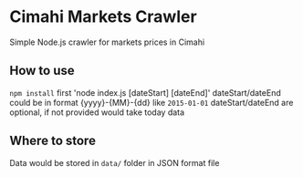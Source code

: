 # Cimahi Markets Crawler
Simple Node.js crawler for markets prices in Cimahi

## How to use
`npm install` first
'node index.js [dateStart] [dateEnd]'
dateStart/dateEnd could be in format {yyyy}-{MM}-{dd} like `2015-01-01`
dateStart/dateEnd are optional, if not provided would take today data

## Where to store
Data would be stored in `data/` folder in JSON format file